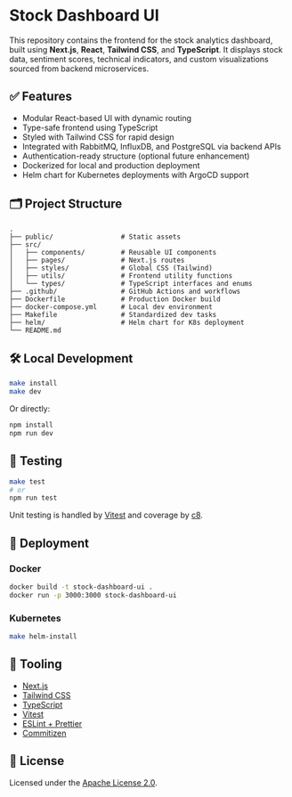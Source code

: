 # Stock Dashboard UI

This repository contains the frontend for the stock analytics dashboard, built using **Next.js**, **React**, **Tailwind CSS**, and **TypeScript**. It displays stock data, sentiment scores, technical indicators, and custom visualizations sourced from backend microservices.

## ✅ Features

- Modular React-based UI with dynamic routing
- Type-safe frontend using TypeScript
- Styled with Tailwind CSS for rapid design
- Integrated with RabbitMQ, InfluxDB, and PostgreSQL via backend APIs
- Authentication-ready structure (optional future enhancement)
- Dockerized for local and production deployment
- Helm chart for Kubernetes deployments with ArgoCD support

## 🗂️ Project Structure

```
.
├── public/                 # Static assets
├── src/
│   ├── components/         # Reusable UI components
│   ├── pages/              # Next.js routes
│   ├── styles/             # Global CSS (Tailwind)
│   ├── utils/              # Frontend utility functions
│   └── types/              # TypeScript interfaces and enums
├── .github/                # GitHub Actions and workflows
├── Dockerfile              # Production Docker build
├── docker-compose.yml      # Local dev environment
├── Makefile                # Standardized dev tasks
├── helm/                   # Helm chart for K8s deployment
└── README.md
```

## 🛠️ Local Development

```bash
make install
make dev
```

Or directly:

```bash
npm install
npm run dev
```

## 🧪 Testing

```bash
make test
# or
npm run test
```

Unit testing is handled by [Vitest](https://vitest.dev/) and coverage by [c8](https://github.com/bcoe/c8).

## 🚀 Deployment

### Docker

```bash
docker build -t stock-dashboard-ui .
docker run -p 3000:3000 stock-dashboard-ui
```

### Kubernetes

```bash
make helm-install
```

## 🧰 Tooling

- [Next.js](https://nextjs.org/)
- [Tailwind CSS](https://tailwindcss.com/)
- [TypeScript](https://www.typescriptlang.org/)
- [Vitest](https://vitest.dev/)
- [ESLint + Prettier](https://eslint.org/)
- [Commitizen](https://github.com/commitizen/cz-cli)

## 📝 License

Licensed under the [Apache License 2.0](https://www.apache.org/licenses/LICENSE-2.0).
